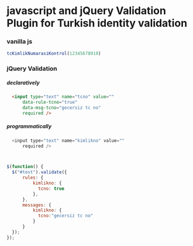 # javascript and jQuery Validation Plugin for Turkish identity validation

### vanilla js
```javascript
tcKimlikNumarasiKontrol(12345678910)
```

### jQuery Validation

##### declaratively
```html
  <input type="text" name="tcno" value=""
      data-rule-tcno="true"
      data-msg-tcno="gecersiz tc no"
      required />
```
##### programmatically
```javascript
  <input type="text" name="kimlikno" value=""
      required />



$(function() {
  $("#test").validate({
      rules: {
          kimlikno: {
            tcno: true
          },
      },
      messages: {
          kimlikno: {
            tcno:"gecersiz tc no"
          }
      }
  });
});
```
